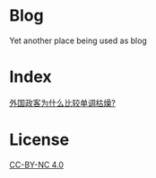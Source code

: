 # Blog
Yet another place being used as blog

# Index

[外国政客为什么比较单调枯燥?](https://github.com/YongBinnnnnnnnnnnnnnnnnnnnnnnnnnnnnnnnn/blog/issues/1)

# License 
[CC-BY-NC 4.0](https://creativecommons.org/licenses/by-nc/4.0/)
